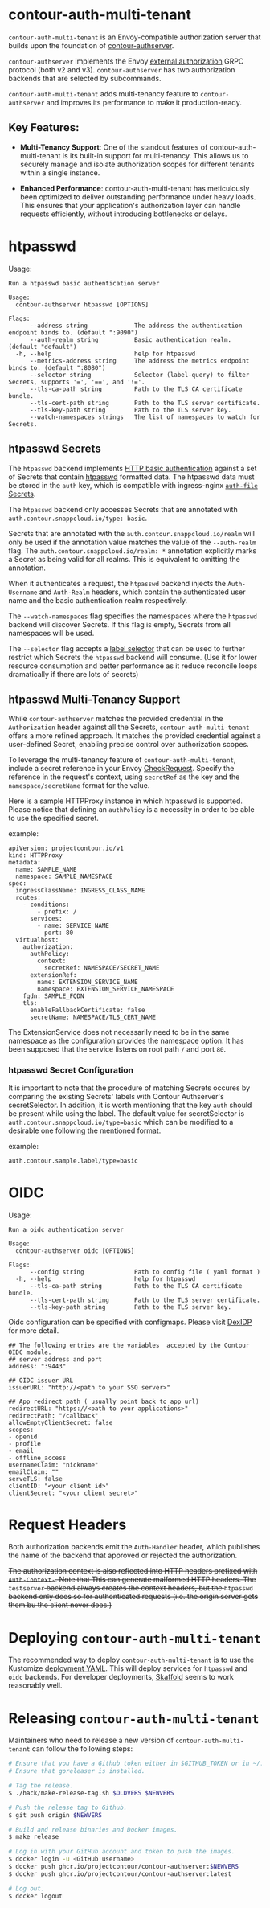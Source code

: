 # contour-auth-multi-tenant

`contour-auth-multi-tenant` is an Envoy-compatible authorization server that builds upon the foundation of [contour-authserver](https://github.com/projectcontour/contour-authserver).

`contour-authserver` implements the Envoy [external authorization][4]
GRPC protocol (both v2 and v3). `contour-authserver` has two authorization
backends that are selected by subcommands.

`contour-auth-multi-tenant` adds multi-tenancy feature to `contour-authserver` and improves its performance to make it production-ready.

## Key Features:
- **Multi-Tenancy Support**: One of the standout features of contour-auth-multi-tenant is its built-in support for multi-tenancy. This allows us to securely manage and isolate authorization scopes for different tenants within a single instance.

- **Enhanced Performance**: 
contour-auth-multi-tenant has meticulously been optimized to deliver outstanding performance under heavy loads. This ensures that your application's authorization layer can handle requests efficiently, without introducing bottlenecks or delays.

# htpasswd

Usage:

```
Run a htpasswd basic authentication server

Usage:
  contour-authserver htpasswd [OPTIONS]

Flags:
      --address string             The address the authentication endpoint binds to. (default ":9090")
      --auth-realm string          Basic authentication realm. (default "default")
  -h, --help                       help for htpasswd
      --metrics-address string     The address the metrics endpoint binds to. (default ":8080")
      --selector string            Selector (label-query) to filter Secrets, supports '=', '==', and '!='.
      --tls-ca-path string         Path to the TLS CA certificate bundle.
      --tls-cert-path string       Path to the TLS server certificate.
      --tls-key-path string        Path to the TLS server key.
      --watch-namespaces strings   The list of namespaces to watch for Secrets.
```

## htpasswd Secrets

The `htpasswd` backend implements [HTTP basic authentication][3]
against a set of Secrets that contain [htpasswd][1] formatted data.
The htpasswd data must be stored in the `auth` key, which is compatible
with ingress-nginx [`auth-file` Secrets][2].

The `htpasswd` backend only accesses Secrets that are
annotated with `auth.contour.snappcloud.io/type: basic`.

Secrets that are annotated with the `auth.contour.snappcloud.io/realm`
will only be used if the annotation value matches the value of the
`--auth-realm` flag.
The `auth.contour.snappcloud.io/realm: *` annotation explicitly marks
a Secret as being valid for all realms.
This is equivalent to omitting the annotation.

When it authenticates a request, the `htpasswd` backend injects the
`Auth-Username` and  `Auth-Realm` headers, which contain the
authenticated user name and the basic authentication realm respectively.

The `--watch-namespaces` flag specifies the namespaces where the
`htpasswd` backend will discover Secrets.
If this flag is empty, Secrets from all namespaces will be used.

The `--selector` flag accepts a [label selector][5] that can be
used to further restrict which Secrets the `htpasswd` backend will consume. (Use it for lower resource consumption and better performance as it reduce reconcile loops dramatically if there are lots of secrets)

## htpasswd Multi-Tenancy Support

While `contour-authserver` matches the provided credential in the `Authorization` header against all the Secrets, `contour-auth-multi-tenant` offers a more refined approach. It matches the provided credential against a user-defined Secret, enabling precise control over authorization scopes.

To leverage the multi-tenancy feature of `contour-auth-multi-tenant`, include a secret reference in your Envoy [CheckRequest](https://www.envoyproxy.io/docs/envoy/latest/api-v3/service/auth/v3/external_auth.proto#service-auth-v3-checkrequest). Specify the reference in the request's context, using `secretRef` as the key and the `namespace/secretName` format for the value.

Here is a sample HTTPProxy instance in which htpasswd is supported. Please notice that defining an `authPolicy` is a necessity in order to be able to use the specified secret. 

example:
```
apiVersion: projectcontour.io/v1
kind: HTTPProxy
metadata:
  name: SAMPLE_NAME
  namespace: SAMPLE_NAMESPACE
spec:
  ingressClassName: INGRESS_CLASS_NAME
  routes:
    - conditions:
        - prefix: /
      services:
        - name: SERVICE_NAME
          port: 80
  virtualhost:
    authorization:
      authPolicy:
        context:
          secretRef: NAMESPACE/SECRET_NAME
      extensionRef:
        name: EXTENSION_SERVICE_NAME
        namespace: EXTENSION_SERVICE_NAMESPACE
    fqdn: SAMPLE_FQDN
    tls:
      enableFallbackCertificate: false
      secretName: NAMESPACE/TLS_CERT_NAME
```
The ExtensionService does not necessarily need to be in the same namespace as the configuration provides the namespace option.
It has been supposed that the service listens on root path `/` and port `80`. 

### htpasswd Secret Configuration
It is important to note that the procedure of matching Secrets occures by comparing the existing Secrets' labels with Contour Authserver's secretSelector. In addition, it is worth mentioning that the key `auth` should be present while using the label. 
The default value for secretSelector is `auth.contour.snappcloud.io/type=basic` which can be modified to a desirable one following the mentioned format. 

example:
```
auth.contour.sample.label/type=basic
```

# OIDC

Usage:

```
Run a oidc authentication server

Usage:
  contour-authserver oidc [OPTIONS]

Flags:
      --config string              Path to config file ( yaml format )
  -h, --help                       help for htpasswd
      --tls-ca-path string         Path to the TLS CA certificate bundle.
      --tls-cert-path string       Path to the TLS server certificate.
      --tls-key-path string        Path to the TLS server key.

```
Oidc configuration can be specified with configmaps. 
Please visit [DexIDP](https://github.com/dexidp/dex) for more detail.

```
## The following entries are the variables  accepted by the Contour OIDC module.
## server address and port 
address: ":9443"

## OIDC issuer URL 
issuerURL: "http://<path to your SSO server>"

## App redirect path ( usually point back to app url)
redirectURL: "https://<path to your applications>"
redirectPath: "/callback"
allowEmptyClientSecret: false
scopes:
- openid
- profile
- email
- offline_access
usernameClaim: "nickname"
emailClaim: ""
serveTLS: false
clientID: "<your client id>"
clientSecret: "<your client secret>"
```


# Request Headers

Both authorization backends emit the `Auth-Handler` header, which
publishes the name of the backend that approved or rejected the
authorization.

<del>The authorization context is also reflected into HTTP headers
prefixed with `Auth-Context-`. Note that This can generate malformed
HTTP headers. The `testserver` backend always creates the context
headers, but the `htpasswd` backend only does so for authenticated
requests (i.e. the origin server gets them bu the client never
does.)</del>

# Deploying `contour-auth-multi-tenant`

The recommended way to deploy `contour-auth-multi-tenant` is to use the Kustomize
[deployment YAML](./config/default). This will deploy services for `htpasswd` and `oidc` backends. For developer deployments,
[Skaffold](https://skaffold.dev/) seems to work reasonably well.

# Releasing `contour-auth-multi-tenant`

Maintainers who need to release a new version of `contour-auth-multi-tenant`
can follow the following steps:

```bash
# Ensure that you have a Github token either in $GITHUB_TOKEN or in ~/.config/goreleaser/github_token.
# Ensure that goreleaser is installed.

# Tag the release.
$ ./hack/make-release-tag.sh $OLDVERS $NEWVERS

# Push the release tag to Github.
$ git push origin $NEWVERS

# Build and release binaries and Docker images.
$ make release

# Log in with your GitHub account and token to push the images.
$ docker login -u <GitHub username>
$ docker push ghcr.io/projectcontour/contour-authserver:$NEWVERS
$ docker push ghcr.io/projectcontour/contour-authserver:latest

# Log out.
$ docker logout
```

[1]: https://httpd.apache.org/docs/current/programs/htpasswd.html
[2]: https://kubernetes.github.io/ingress-nginx/user-guide/nginx-configuration/annotations/#authentication
[3]: https://tools.ietf.org/html/rfc7617
[4]: https://www.envoyproxy.io/docs/envoy/latest/intro/arch_overview/security/ext_authz_filter
[5]: https://kubernetes.io/docs/concepts/overview/working-with-objects/labels/#label-selectors
